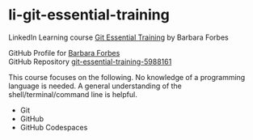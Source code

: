 # li-git-essential-training
LinkedIn Learning course [Git Essential Training](https://www.linkedin.com/learning/git-essential-training-25677984/) by Barbara Forbes

GitHub Profile for [Barbara Forbes](https://github.com/Ba4bes)<br>
GitHub Repository [git-essential-training-5988161](https://github.com/linkedInLearning/git-essential-training-5988161)

This course focuses on the following. No knowledge of a programming language is needed. A general understanding of the shell/terminal/command line is helpful.
- Git
- GitHub
- GitHub Codespaces